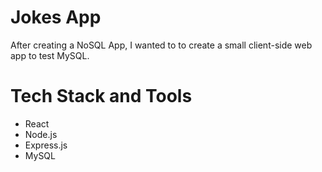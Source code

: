 # Jokes App

After creating a NoSQL App, I wanted to to create a small client-side web app to test MySQL.

# Tech Stack and Tools

- React
- Node.js
- Express.js
- MySQL
